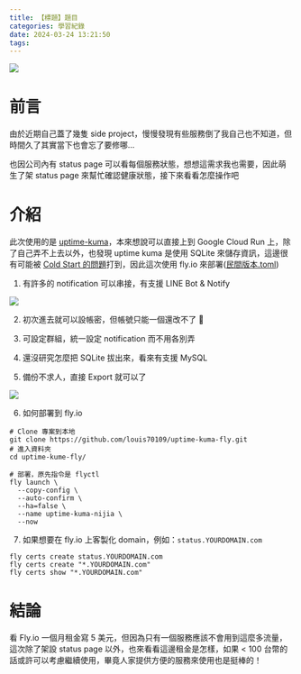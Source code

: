 ```yaml
---
title: 【標題】題目
categories: 學習紀錄
date: 2024-03-24 13:21:50
tags:
---
```



![](https://nijialin.com/images/2024/kuma/1.png)

# 前言

由於近期自己蓋了幾隻 side project，慢慢發現有些服務倒了我自己也不知道，但時間久了其實當下也會忘了要修哪...

也因公司內有 status page 可以看每個服務狀態，想想這需求我也需要，因此萌生了架 status page 來幫忙確認健康狀態，接下來看看怎麼操作吧

<!-- more -->

# 介紹

此次使用的是 [uptime-kuma](https://github.com/louislam/uptime-kuma/tree/master)，本來想說可以直接上到 Google Cloud Run 上，除了自己弄不上去以外，也發現 uptime kuma 是使用 SQLite 來儲存資訊，這邊很有可能被 [Cold Start 的問題](https://nijialin.com/2020/02/15/serverless-cold-start/)打到，因此這次使用 fly.io 來部署([民間版本.toml](https://github.com/louis70109/uptime-kuma-fly/blob/main/fly.toml))

1. 有許多的 notification 可以串接，有支援 LINE Bot & Notify

![](https://nijialin.com/images/2024/kuma/notification.png)

2. 初次進去就可以設帳密，但帳號只能一個還改不了 🫣
3. 可設定群組，統一設定 notification 而不用各別弄
4. 還沒研究怎麼把 SQLite 拔出來，看來有支援 MySQL

5. 備份不求人，直接 Export 就可以了

![](https://nijialin.com/images/2024/kuma/backup.png)

6. 如何部署到 fly.io

```
# Clone 專案到本地
git clone https://github.com/louis70109/uptime-kuma-fly.git
# 進入資料夾
cd uptime-kume-fly/

# 部署，原先指令是 flyctl
fly launch \
  --copy-config \
  --auto-confirm \
  --ha=false \
  --name uptime-kuma-nijia \
  --now
```

7. 如果想要在 fly.io 上客製化 domain，例如：`status.YOURDOMAIN.com`

```
fly certs create status.YOURDOMAIN.com
fly certs create "*.YOURDOMAIN.com"
fly certs show "*.YOURDOMAIN.com"
```

# 結論

看 Fly.io 一個月租金寫 5 美元，但因為只有一個服務應該不會用到這麼多流量，這次除了架設 status page 以外，也來看看這邊租金是怎樣，如果 < 100 台幣的話或許可以考慮繼續使用，畢竟人家提供方便的服務來使用也是挺棒的！
